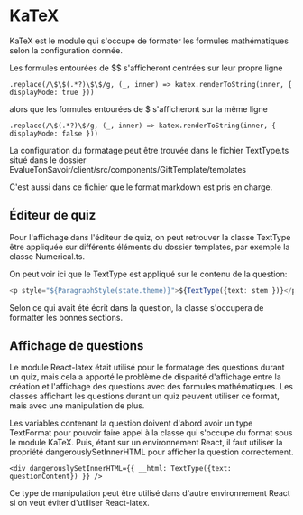 # KaTeX

KaTeX est le module qui s'occupe de formater les formules mathématiques selon la configuration donnée.

Les formules entourées de $$ s'afficheront centrées sur leur propre ligne 

`.replace(/\$\$(.*?)\$\$/g, (_, inner) => katex.renderToString(inner, { displayMode: true }))`

alors que les formules entourées de $ s'afficheront sur la même ligne

`.replace(/\$(.*?)\$/g, (_, inner) => katex.renderToString(inner, { displayMode: false }))`

La configuration du formatage peut être trouvée dans le fichier TextType.ts situé dans le dossier EvalueTonSavoir/client/src/components/GiftTemplate/templates

C'est aussi dans ce fichier que le format markdown est pris en charge.

## Éditeur de quiz
Pour l'affichage dans l'éditeur de quiz, on peut retrouver la classe TextType être appliquée sur différents éléments du dossier templates, par exemple la classe Numerical.ts.

On peut voir ici que le TextType est appliqué sur le contenu de la question:
```typescript
<p style="${ParagraphStyle(state.theme)}">${TextType({text: stem })}</p>
```

Selon ce qui avait été écrit dans la question, la classe s'occupera de formatter les bonnes sections.

## Affichage de questions

Le module React-latex était utilisé pour le formatage des questions durant un quiz, mais cela a apporté le problème de disparité d'affichage entre la création et l'affichage des questions avec des formules mathématiques.
Les classes affichant les questions durant un quiz peuvent utiliser ce format, mais avec une manipulation de plus.

Les variables contenant la question doivent d'abord avoir un type TextFormat pour pouvoir faire appel à la classe qui s'occupe du format sous le module KaTeX.
Puis, étant sur un environnement React, il faut utiliser la propriété dangerouslySetInnerHTML pour afficher la question correctement.


`<div dangerouslySetInnerHTML={{ __html: TextType({text: questionContent}) }} />
            `

Ce type de manipulation peut être utilisé dans d'autre environnement React si on veut éviter d'utiliser React-latex.
